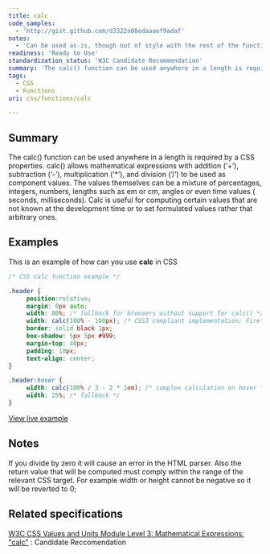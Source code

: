```yaml
---
title: calc
code_samples:
  - 'http://gist.github.com/d3322a08edaaaef9adaf'
notes:
  - 'Can be used as-is, though out of style with the rest of the function pages as it doesn''t list the others in related links.'
readiness: 'Ready to Use'
standardization_status: 'W3C Candidate Recommendation'
summary: 'The calc() function can be used anywhere in a length is required by a CSS properties. calc() allows mathematical expressions with addition (‘+’), subtraction (‘-’), multiplication (‘*’), and division (‘/’) to be used as component values. The values themselves can be a mixture of percentages, integers, numbers, lengths such as em or cm, angles or even time values ( seconds, milliseconds). Calc is useful for computing certain values that are not known at the development time or to set formulated values rather that arbitrary ones.'
tags:
  - CSS
  - Functions
uri: css/functions/calc

---
```

## <span>Summary</span>

The calc() function can be used anywhere in a length is required by a CSS properties. calc() allows mathematical expressions with addition (‘+’), subtraction (‘-’), multiplication (‘\*’), and division (‘/’) to be used as component values. The values themselves can be a mixture of percentages, integers, numbers, lengths such as em or cm, angles or even time values ( seconds, milliseconds). Calc is useful for computing certain values that are not known at the development time or to set formulated values rather that arbitrary ones.

## <span>Examples</span>

This is an example of how can you use **calc** in CSS

``` css
/* CSS calc function example */

.header {
     position:relative;
     margin: 0px auto;
     width: 80%; /* fallback for browsers without support for calc() */
     width: calc(100% - 100px); /* CSS3 compliant implementation; Firefox 16 and IE 9, and above */
     border: solid black 1px;
     box-shadow: 5px 5px #999;
     margin-top: 40px;
     padding: 10px;
     text-align: center;
}

.header:hover {
     width: calc(100% / 3 - 2 * 1em); /* complex calculation on hover */
     width: 25%; /* fallback */
}
```

[View live example](http://code.webplatform.org/gist/d3322a08edaaaef9adaf)

## <span>Notes</span>

If you divide by zero it will cause an error in the HTML parser. Also the return value that will be computed must comply within the range of the relevant CSS target. For example width or height cannot be negative so it will be reverted to 0;

## <span>Related specifications</span>

[W3C CSS Values and Units Module Level 3: Mathematical Expressions: "calc"](http://www.w3.org/TR/css3-values/#calc-notation)
:   Candidate Reccomendation
